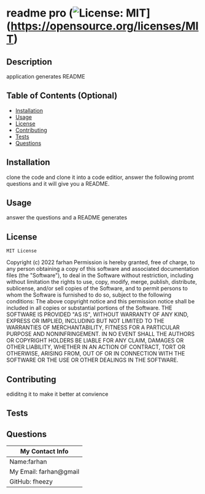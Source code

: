 
  # readme pro  (![License: MIT](https://img.shields.io/badge/License-MIT-yellow.svg)](https://opensource.org/licenses/MIT)
  ## Description
  application generates README
  ## Table of Contents (Optional)
  - [Installation](#installation)
  - [Usage](#usage)
  - [License](#license)
  - [Contributing](#contributing)
  - [Tests](#tests)
  - [Questions](#questions)
  ## Installation
  clone the code   and clone it into a code editior, answer the following promt questions and it will give   you a README.
  ## Usage
  answer  the questions and a README generates
  ## License
  
    MIT License
Copyright (c) 2022 farhan
Permission is hereby granted, free of charge, to any person obtaining a copy
of this software and associated documentation files (the "Software"), to deal
in the Software without restriction, including without limitation the rights
to use, copy, modify, merge, publish, distribute, sublicense, and/or sell
copies of the Software, and to permit persons to whom the Software is
furnished to do so, subject to the following conditions:
The above copyright notice and this permission notice shall be included in all
copies or substantial portions of the Software.
THE SOFTWARE IS PROVIDED "AS IS", WITHOUT WARRANTY OF ANY KIND, EXPRESS OR
IMPLIED, INCLUDING BUT NOT LIMITED TO THE WARRANTIES OF MERCHANTABILITY,
FITNESS FOR A PARTICULAR PURPOSE AND NONINFRINGEMENT. IN NO EVENT SHALL THE
AUTHORS OR COPYRIGHT HOLDERS BE LIABLE FOR ANY CLAIM, DAMAGES OR OTHER
LIABILITY, WHETHER IN AN ACTION OF CONTRACT, TORT OR OTHERWISE, ARISING FROM,
OUT OF OR IN CONNECTION WITH THE SOFTWARE OR THE USE OR OTHER DEALINGS IN THE
SOFTWARE.
    
  ## Contributing
  ediditng it to make it better at convience 
  ## Tests
  
  ## Questions
  | My Contact Info|
  |----------|
  |Name:farhan  
  |My Email: farhan@gmail|
  |GitHub: fheezy|  
